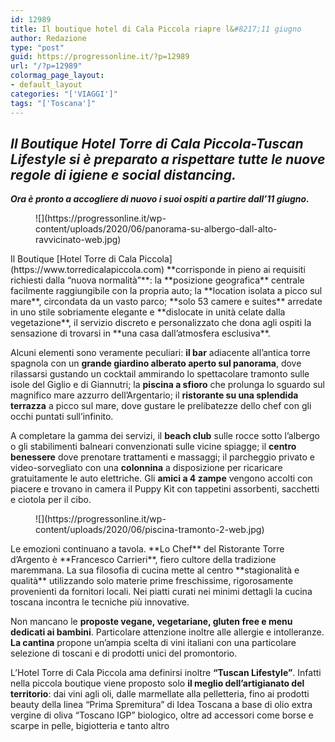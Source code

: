 ```yaml
---
id: 12989
title: Il boutique hotel di Cala Piccola riapre l&#8217;11 giugno
author: Redazione
type: "post"
guid: https://progressonline.it/?p=12989
url: "/?p=12989"
colormag_page_layout:
- default_layout
categories: "['VIAGGI']"
tags: "['Toscana']"
---
```


## ***Il Boutique Hotel Torre di Cala Piccola-Tuscan Lifestyle si è preparato a rispettare tutte le nuove regole di igiene e social distancing.*** 

***Ora è pronto a accogliere di nuovo i suoi ospiti a partire dall’11 giugno.***

<div class="wp-block-image"><figure class="aligncenter size-large">![](https://progressonline.it/wp-content/uploads/2020/06/panorama-su-albergo-dall-alto-ravvicinato-web.jpg)</figure></div>Il Boutique [Hotel Torre di Cala Piccola](https://www.torredicalapiccola.com) **corrisponde in pieno ai requisiti richiesti dalla “nuova normalità”**: la **posizione geografica** centrale facilmente raggiungibile con la propria auto; la **location isolata a picco sul mare**, circondata da un vasto parco; **solo 53 camere e suites** arredate in uno stile sobriamente elegante e **dislocate in unità celate dalla vegetazione**, il servizio discreto e personalizzato che dona agli ospiti la sensazione di trovarsi in **una casa dall’atmosfera esclusiva**.

Alcuni elementi sono veramente peculiari: **il bar** adiacente all’antica torre spagnola con un **grande giardino alberato aperto sul panorama**, dove rilassarsi gustando un cocktail ammirando lo spettacolare tramonto sulle isole del Giglio e di Giannutri; la **piscina a sfioro** che prolunga lo sguardo sul magnifico mare azzurro dell’Argentario; il **ristorante su una splendida terrazza** a picco sul mare, dove gustare le prelibatezze dello chef con gli occhi puntati sull’infinito.

A completare la gamma dei servizi, il **beach club** sulle rocce sotto l’albergo o gli stabilimenti balneari convenzionati sulle vicine spiagge; il **centro benessere** dove prenotare trattamenti e massaggi; il parcheggio privato e video-sorvegliato con una **colonnina** a disposizione per ricaricare gratuitamente le auto elettriche. Gli **amici a 4 zampe** vengono accolti con piacere e trovano in camera il Puppy Kit con tappetini assorbenti, sacchetti e ciotola per il cibo.

<div class="wp-block-image"><figure class="aligncenter size-large">![](https://progressonline.it/wp-content/uploads/2020/06/piscina-tramonto-2-web.jpg)</figure></div>Le emozioni continuano a tavola. **Lo Chef** del Ristorante Torre d’Argento è **Francesco Carrieri**, fiero cultore della tradizione maremmana. La sua filosofia di cucina mette al centro **stagionalità e qualità** utilizzando solo materie prime freschissime, rigorosamente provenienti da fornitori locali. Nei piatti curati nei minimi dettagli la cucina toscana incontra le tecniche più innovative.

Non mancano le **proposte vegane, vegetariane, gluten free e menu dedicati ai bambini**. Particolare attenzione inoltre alle allergie e intolleranze. **La cantina** propone un’ampia scelta di vini italiani con una particolare selezione di toscani e di prodotti unici del promontorio.

L’Hotel Torre di Cala Piccola ama definirsi inoltre **“Tuscan Lifestyle”**. Infatti nella piccola boutique viene proposto solo **il meglio dell’artigianato del territorio**: dai vini agli oli, dalle marmellate alla pelletteria, fino ai prodotti beauty della linea “Prima Spremitura” di Idea Toscana a base di olio extra vergine di oliva “Toscano IGP” biologico, oltre ad accessori come borse e scarpe in pelle, bigiotteria e tanto altro